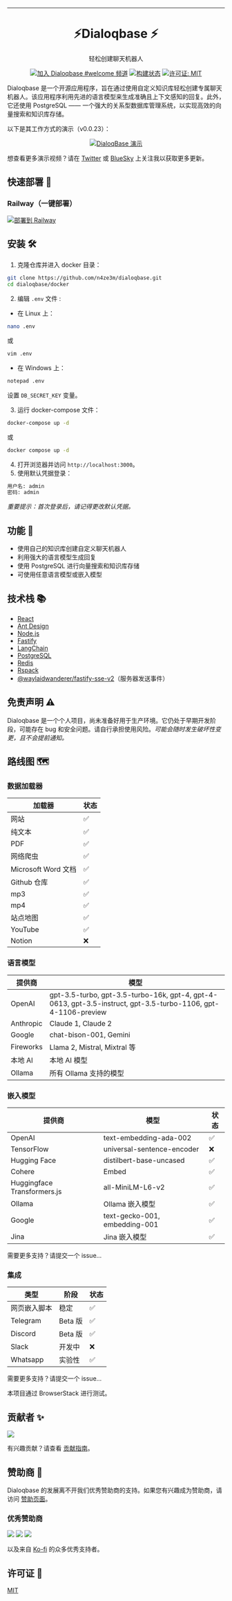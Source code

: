 ---
<h1 align="center">⚡Dialoqbase ⚡</h1>
<p align="center">
 轻松创建聊天机器人
</p>

<div align="center">

  [![加入 Dialoqbase #welcome 频道](https://img.shields.io/badge/discord-join%20chat-blue.svg)](https://discord.gg/SPE3npH7Wu)
  [![构建状态](https://github.com/n4ze3m/dialoqbase/actions/workflows/build.yml/badge.svg)](https://github.com/n4ze3m/dialoqbase/actions/workflows/build.yml)
  [![许可证: MIT](https://img.shields.io/github/license/n4ze3m/dialoqbase)](https://github.com/n4ze3m/dialoqbase/blob/master/LICENSE)

</div>

Dialoqbase 是一个开源应用程序，旨在通过使用自定义知识库轻松创建专属聊天机器人。该应用程序利用先进的语言模型来生成准确且上下文感知的回复。此外，它还使用 PostgreSQL —— 一个强大的关系型数据库管理系统，以实现高效的向量搜索和知识库存储。

以下是其工作方式的演示（v0.0.23）：

<div align="center">

[![DialoqBase 演示](https://img.youtube.com/vi/D3X3ZIYsT_w/0.jpg)](https://www.youtube.com/watch?v=D3X3ZIYsT_w)

</div>

想查看更多演示视频？请在 [Twitter](https://twitter.com/n4ze3m) 或 [BlueSky](https://bsky.app/profile/n4ze3m.com) 上关注我以获取更多更新。

## 快速部署 🚀

### Railway（一键部署）

[![部署到 Railway](https://railway.app/button.svg)](https://railway.app/template/TXdjD7?referralCode=olbszX)

## 安装 🛠️

1. 克隆仓库并进入 docker 目录：

```bash
git clone https://github.com/n4ze3m/dialoqbase.git
cd dialoqbase/docker
```

2. 编辑 `.env` 文件 <!--(更多详情请参阅 [环境变量](#environment-variables) 部分)-->:

- 在 Linux 上：

```bash
nano .env
```

或

```bash
vim .env
```

- 在 Windows 上：

```bash
notepad .env
```

设置 `DB_SECRET_KEY` 变量。

3. 运行 docker-compose 文件：

```bash
docker-compose up -d
```

或

```bash
docker compose up -d
```

4. 打开浏览器并访问 `http://localhost:3000`。
5. 使用默认凭据登录：

```bash
用户名: admin
密码: admin
```

_重要提示：首次登录后，请记得更改默认凭据。_

## 功能 🚀

- 使用自己的知识库创建自定义聊天机器人
- 利用强大的语言模型生成回复
- 使用 PostgreSQL 进行向量搜索和知识库存储
- 可使用任意语言模型或嵌入模型

## 技术栈 📚

- [React](https://reactjs.org/)
- [Ant Design](https://ant.design/)
- [Node.js](https://nodejs.org/)
- [Fastify](https://www.fastify.io/)
- [LangChain](https://langchain.com/)
- [PostgreSQL](https://www.postgresql.org/)
- [Redis](https://redis.io/)
- [Rspack](https://rspack.dev)
- [@waylaidwanderer/fastify-sse-v2](https://github.com/waylaidwanderer/fastify-sse-v2)（服务器发送事件）

## 免责声明 ⚠️

Dialoqbase 是一个个人项目，尚未准备好用于生产环境。它仍处于早期开发阶段，可能存在 bug 和安全问题。请自行承担使用风险。_可能会随时发生破坏性变更，且不会提前通知。_

## 路线图 🗺️

### 数据加载器

| 加载器 | 状态 |
| ----------- |  ------ |
| 网站 | ✅ |
| 纯文本 |  ✅ |
| PDF |  ✅ |
| 网络爬虫 |  ✅ |
| Microsoft Word 文档 |  ✅ |
| Github 仓库 | ✅ |
| mp3 | ✅ |
| mp4 |  ✅ |
| 站点地图 |  ✅ |
| YouTube | ✅ |
| Notion |  ❌ |

### 语言模型

| 提供商 | 模型 |
| ----------- | ----------- |
| OpenAI | gpt-3.5-turbo, gpt-3.5-turbo-16k, gpt-4, gpt-4-0613, gpt-3.5-instruct, gpt-3.5-turbo-1106, gpt-4-1106-preview |
| Anthropic | Claude 1, Claude 2 |
| Google | chat-bison-001, Gemini |
| Fireworks | Llama 2, Mistral, Mixtral 等 |
| 本地 AI | 本地 AI 模型 |
| Ollama | 所有 Ollama 支持的模型 |

### 嵌入模型

| 提供商 | 模型 | 状态 |
| ----------- | ----------- | ------ |
| OpenAI | text-embedding-ada-002 | ✅ |
| TensorFlow | universal-sentence-encoder | ❌ |
| Hugging Face | distilbert-base-uncased | ✅ |
| Cohere | Embed | ✅ |
| Huggingface Transformers.js | all-MiniLM-L6-v2 | ✅ |
| Ollama | Ollama 嵌入模型 | ✅ |
| Google | text-gecko-001, embedding-001 | ✅ |
| Jina | Jina 嵌入模型 | ✅ |

需要更多支持？请提交一个 issue...

### 集成

| 类型 | 阶段 | 状态 |
| ----------- | ----------- | ------ |
| 网页嵌入脚本 | 稳定 | ✅ |
| Telegram | Beta 版 | ✅ |
| Discord | Beta 版 | ✅ |
| Slack | 开发中 | ❌ |
| Whatsapp | 实验性 | ✅ |

需要更多支持？请提交一个 issue...

本项目通过 BrowserStack 进行测试。

## 贡献者 ✨

<a href="https://github.com/n4ze3m/dialoqbase/graphs/contributors">
  <img src="https://contrib.rocks/image?repo=n4ze3m/dialoqbase" />
</a>

有兴趣贡献？请查看 [贡献指南](CONTRIBUTION.md)。

## 赞助商 💖

Dialoqbase 的发展离不开我们优秀赞助商的支持。如果您有兴趣成为赞助商，请访问 [赞助页面](https://github.com/sponsors/n4ze3m)。

### 优秀赞助商

<a href="https://github.com/mjtechguy" target="_blank"><img src="https://avatars.githubusercontent.com/u/29070994?s=64&v=4"></a>
<a href="https://github.com/senavi888" target="_blank"><img src="https://avatars.githubusercontent.com/u/161348858?s=64&v=4"></a>
<a href="https://github.com/FarazPatankar" target="_blank"><img src="https://avatars.githubusercontent.com/u/10681116?s=64&v=4"></a>

以及来自 [Ko-fi](https://ko-fi.com/n4ze3m) 的众多优秀支持者。

## 许可证 📝

[MIT](LICENSE)